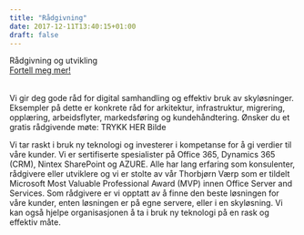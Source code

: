 ```yaml
---
title: "Rådgivning"
date: 2017-12-11T13:40:15+01:00
draft: false
---
```


<div class="row splash w-sharepoint" style="margin-bottom:2rem">
    <div class="col-12 splash-wrapper">
        <div class="splash-slogan">Rådgivning og utvikling
        </div>
<a class="btn btn-primary" href="#" role="button">Fortell meg mer!</a> 
    </div>
</div>

<p class="lead">Vi gir deg gode råd for digital samhandling og effektiv bruk av skyløsninger. Eksempler på dette er konkrete råd for arkitektur, infrastruktur, migrering, opplæring, arbeidsflyter, markedsføring og kundehåndtering. Ønsker du et gratis rådgivende møte: TRYKK HER
Bilde</p>

Vi tar raskt i bruk ny teknologi og investerer i kompetanse for å gi verdier til våre kunder. Vi er sertifiserte spesialister på Office 365, Dynamics 365 (CRM), Nintex SharePoint og AZURE. Alle har lang erfaring som konsulenter, rådgivere eller utviklere og vi er stolte av vår Thorbjørn Værp som er tildelt Microsoft Most Valuable Professional Award (MVP) innen Office Server and Services. 
Som rådgivere er vi opptatt av å finne den beste løsningen for våre kunder, enten løsningen er på egne servere, eller i en skyløsning. Vi kan også hjelpe organisasjonen å ta i bruk ny teknologi på en rask og effektiv måte.

</br>
</br>